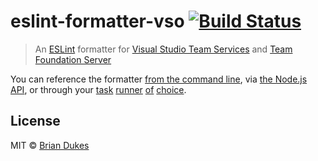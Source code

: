 # eslint-formatter-vso [![Build Status](https://travis-ci.org/EngageSoftware/eslint-formatter-vso.svg?branch=master)](https://travis-ci.org/EngageSoftware/eslint-formatter-vso)

> An [ESLint](http://eslint.org) formatter for [Visual Studio Team Services](https://www.visualstudio.com/products/visual-studio-team-services-vs) and [Team Foundation Server](https://www.visualstudio.com/products/tfs-overview-vs)


You can reference the formatter [from the command line](http://eslint.org/docs/user-guide/command-line-interface#f---format),
via [the Node.js API](http://eslint.org/docs/developer-guide/nodejs-api#getformatter), or through your [task](https://www.npmjs.com/package/gulp-eslint) [runner](https://npmjs.org/package/grunt-eslint) [of](https://www.npmjs.org/package/broccoli-eslint) [choice](https://www.npmjs.org/package/eslint-loader).


## License

MIT © [Brian Dukes](http://engagesoftware.com)
